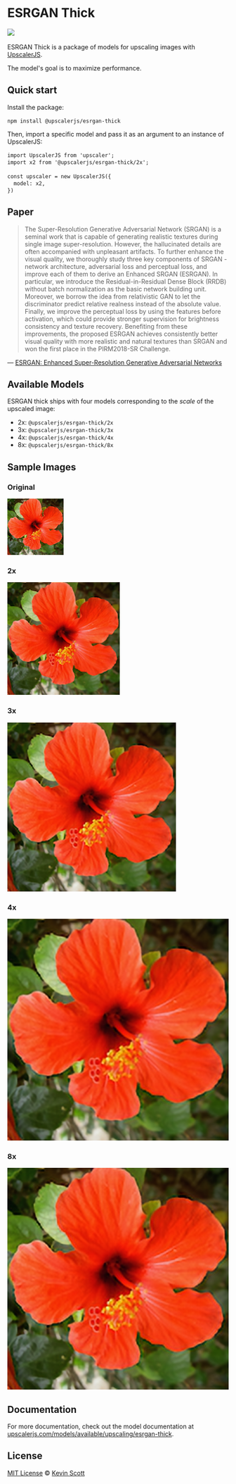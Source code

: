 # ESRGAN Thick

[![](https://data.jsdelivr.com/v1/package/npm/@upscalerjs/esrgan-thick/badge)](https://www.jsdelivr.com/package/npm/@upscalerjs/esrgan-thick)

ESRGAN Thick is a package of models for upscaling images with [UpscalerJS](https://upscalerjs.com).

The model's goal is to maximize performance.

## Quick start

Install the package:

```
npm install @upscalerjs/esrgan-thick
```

Then, import a specific model and pass it as an argument to an instance of UpscalerJS:

```
import UpscalerJS from 'upscaler';
import x2 from '@upscalerjs/esrgan-thick/2x';

const upscaler = new UpscalerJS({
  model: x2,
})
```

## Paper

> The Super-Resolution Generative Adversarial Network (SRGAN) is a seminal work that is capable of generating realistic textures during single image super-resolution. However, the hallucinated details are often accompanied with unpleasant artifacts. To further enhance the visual quality, we thoroughly study three key components of SRGAN - network architecture, adversarial loss and perceptual loss, and improve each of them to derive an Enhanced SRGAN (ESRGAN). In particular, we introduce the Residual-in-Residual Dense Block (RRDB) without batch normalization as the basic network building unit. Moreover, we borrow the idea from relativistic GAN to let the discriminator predict relative realness instead of the absolute value. Finally, we improve the perceptual loss by using the features before activation, which could provide stronger supervision for brightness consistency and texture recovery. Benefiting from these improvements, the proposed ESRGAN achieves consistently better visual quality with more realistic and natural textures than SRGAN and won the first place in the PIRM2018-SR Challenge.

&mdash; [ESRGAN: Enhanced Super-Resolution Generative Adversarial Networks](https://arxiv.org/abs/1809.00219)

## Available Models

ESRGAN thick ships with four models corresponding to the _scale_ of the upscaled image:

- 2x: `@upscalerjs/esrgan-thick/2x`
- 3x: `@upscalerjs/esrgan-thick/3x`
- 4x: `@upscalerjs/esrgan-thick/4x`
- 8x: `@upscalerjs/esrgan-thick/8x`

## Sample Images

### Original
![Original image](https://github.com/thekevinscott/UpscalerJS/blob/main/assets/flower.png?raw=true)

### 2x
![2x upscaled image](https://github.com/thekevinscott/UpscalerJS/blob/main/models/esrgan-thick/assets/samples/2x/flower.png?raw=true)

### 3x
![3x upscaled image](https://github.com/thekevinscott/UpscalerJS/blob/main/models/esrgan-thick/assets/samples/3x/flower.png?raw=true)

### 4x
![4x upscaled image](https://github.com/thekevinscott/UpscalerJS/blob/main/models/esrgan-thick/assets/samples/4x/flower.png?raw=true)

### 8x
![8x upscaled image](https://github.com/thekevinscott/UpscalerJS/blob/main/models/esrgan-thick/assets/samples/8x/flower.png?raw=true)

## Documentation

For more documentation, check out the model documentation at [upscalerjs.com/models/available/upscaling/esrgan-thick](https://upscalerjs.com/models/available/upscaling/esrgan-thick).

## License

[MIT License](https://oss.ninja/mit/developit/) © [Kevin Scott](https://thekevinscott.com)
